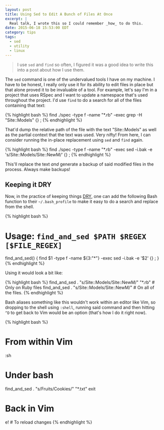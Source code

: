 ```yaml
---
layout: post
title: Using Sed to Edit A Bunch of Files At Once
excerpt: |
  Real talk, I wrote this so I could remember _how_ to do this.
date: 2015-06-18 15:53:00 EDT
category: tips
tags:
  - sed
  - utility
  - linux
---
```


> I use `sed` and `find` so often, I figured it was a good idea to write this
> into a post about how I use them.

The `sed` command is one of the undervalued tools I have on my machine. I have
to be honest, I really only use it for its ability to edit files in place but
that alone proved it to be invaluable of a tool. For example, let's say I'm in a
project that uses RSpec and I want to update a namespace that's used throughout
the project. I'd use `find` to do a search for all of the files containing that
text:

{% highlight bash %}
find ./spec -type f -name "*.rb" -exec grep -H "Site::Models" {} \;
{% endhighlight %}

That'd dump the relative path of the file with the text "Site::Models" as well
as the partial context that the text was used. Very nifty! From here, I can
consider running the in-place replacement using `sed` and `find` again.

{% highlight bash %}
find ./spec -type f -name "*.rb" -exec sed -i.bak -e 's/Site::Models/Site::NewM/' {} \;
{% endhighlight %}

This'll replace the text _and_ generate a backup of said modified files in the
process. Always make backups!

## Keeping it DRY

Now, in the practice of keeping things [DRY][], one can add the following Bash
function to their `~/.bash_profile` to make it easy to do a search and replace
from the shell.

{% highlight bash %}
# Usage: `find_and_sed $PATH $REGEX [$FILE_REGEX]`
find_and_sed() {
  find $1 -type f -name ${3:"*"} -exec sed -i.bak -e '$2' {} \;
}
{% endhighlight %}

Using it would look a bit like:

{% highlight bash %}
find_and_sed . "s/Site::Models/Site::NewM/" "*.rb" # Only on Ruby files
find_and_sed . "s/Site::Models/Site::NewM/" # On all of the files.
{% endhighlight %}

Bash aliases something like this wouldn't work within an editor like Vim, so
dropping to the shell using `:shell`, running said command and then hitting `^D`
to get back to Vim would be an option (that's how I do it right now).

{% highlight bash %}
# From within Vim
:sh
# Under bash
find_and_sed . "s/Fruits/Cookies/" "*.txt"
exit
# Back in Vim
e! # To reload changes
{% endhighlight %}

[dry]: https://en.wikipedia.org/wiki/Don't_repeat_yourself
